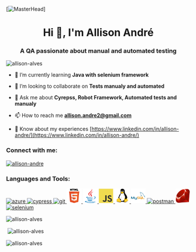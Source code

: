 [![MasterHead](https://1.bp.blogspot.com/-7A4WynwLsM...)]
<h1 align="center">Hi 👋, I'm Allison André</h1>
<h3 align="center">A QA passionate about manual and automated testing</h3>

<p align="left"> <img src="https://komarev.com/ghpvc/?username=allison-alves&label=Profile%20views&color=0e75b6&style=flat" alt="allison-alves" /> </p>

- 🌱 I’m currently learning **Java with selenium framework**

- 👯 I’m looking to collaborate on **Tests manualy and automated**

- 💬 Ask me about **Cyrepss, Robot Framework, Automated tests and manualy**

- 📫 How to reach me **allison.andre2@gmail.com**

- 📄 Know about my experiences [https://www.linkedin.com/in/allison-andre/](https://www.linkedin.com/in/allison-andre/)

<h3 align="left">Connect with me:</h3>
<p align="left">
<a href="https://linkedin.com/in/allison-andre" target="blank"><img align="center" src="https://raw.githubusercontent.com/rahuldkjain/github-profile-readme-generator/master/src/images/icons/Social/linked-in-alt.svg" alt="allison-andre" height="30" width="40" /></a>
</p>

<h3 align="left">Languages and Tools:</h3>
<p align="left"> <a href="https://azure.microsoft.com/en-in/" target="_blank" rel="noreferrer"> <img src="https://www.vectorlogo.zone/logos/microsoft_azure/microsoft_azure-icon.svg" alt="azure" width="40" height="40"/> </a> <a href="https://www.cypress.io" target="_blank" rel="noreferrer"> <img src="https://raw.githubusercontent.com/simple-icons/simple-icons/6e46ec1fc23b60c8fd0d2f2ff46db82e16dbd75f/icons/cypress.svg" alt="cypress" width="40" height="40"/> </a> <a href="https://git-scm.com/" target="_blank" rel="noreferrer"> <img src="https://www.vectorlogo.zone/logos/git-scm/git-scm-icon.svg" alt="git" width="40" height="40"/> </a> <a href="https://www.w3.org/html/" target="_blank" rel="noreferrer"> <img src="https://raw.githubusercontent.com/devicons/devicon/master/icons/html5/html5-original-wordmark.svg" alt="html5" width="40" height="40"/> </a> <a href="https://www.java.com" target="_blank" rel="noreferrer"> <img src="https://raw.githubusercontent.com/devicons/devicon/master/icons/java/java-original.svg" alt="java" width="40" height="40"/> </a> <a href="https://developer.mozilla.org/en-US/docs/Web/JavaScript" target="_blank" rel="noreferrer"> <img src="https://raw.githubusercontent.com/devicons/devicon/master/icons/javascript/javascript-original.svg" alt="javascript" width="40" height="40"/> </a> <a href="https://www.linux.org/" target="_blank" rel="noreferrer"> <img src="https://raw.githubusercontent.com/devicons/devicon/master/icons/linux/linux-original.svg" alt="linux" width="40" height="40"/> </a> <a href="https://www.mysql.com/" target="_blank" rel="noreferrer"> <img src="https://raw.githubusercontent.com/devicons/devicon/master/icons/mysql/mysql-original-wordmark.svg" alt="mysql" width="40" height="40"/> </a> <a href="https://postman.com" target="_blank" rel="noreferrer"> <img src="https://www.vectorlogo.zone/logos/getpostman/getpostman-icon.svg" alt="postman" width="40" height="40"/> </a> <a href="https://www.ruby-lang.org/en/" target="_blank" rel="noreferrer"> <img src="https://raw.githubusercontent.com/devicons/devicon/master/icons/ruby/ruby-original.svg" alt="ruby" width="40" height="40"/> </a> <a href="https://www.selenium.dev" target="_blank" rel="noreferrer"> <img src="https://raw.githubusercontent.com/detain/svg-logos/780f25886640cef088af994181646db2f6b1a3f8/svg/selenium-logo.svg" alt="selenium" width="40" height="40"/> </a> </p>

<p><img align="center" src="https://github-readme-stats.vercel.app/api/top-langs?username=allison-alves&show_icons=true&locale=en&layout=compact" alt="allison-alves" /></p>
<p>&nbsp;<img align="center" src="https://github-readme-stats.vercel.app/api?username=allison-alves&show_icons=true&locale=en" alt="allison-alves" /></p>
<p><img align="center" src="https://github-readme-streak-stats.herokuapp.com/?user=allison-alves&" alt="allison-alves" /></p>

